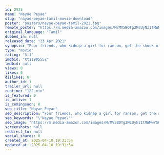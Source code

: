 ```yaml
---
id: 2925
name: "Nayae Peyae"
slug: "nayae-peyae-tamil-movie-download"
poster: "posters/nayae-peyae-tamil-2021.jpg"
remote_poster: "https://m.media-amazon.com/images/M/MV5BOTg2MzUyNzItMWMwYS00MDFmLTkxYTYtMTQxYmNlNTE5ZmZlXkEyXkFqcGdeQXVyMzAzMzkzNTU@._V1_SX300.jpg"
original_language: "Tamil"
dubbed_in: null
released_date: "23 Apr 2021"
synopsis: "Four friends, who kidnap a girl for ransom, get the shock of their life after realising that she is a ghost"
type: "movie"
rating: "5.1"
imdbid: "tt11905552"
tmdbid: null
views: 0
likes: 0
dislikes: 0
author_id: 1
trailer_url: null
runtime: "122 min"
is_featured: 0
is_active: 1
is_comingsoon: 0
seo_title: "Nayae Peyae"
seo_description: "Four friends, who kidnap a girl for ransom, get the shock of their life after realising that she is a ghost"
seo_keywords: "\"Nayae Peyae\""
seo_image: "https://m.media-amazon.com/images/M/MV5BOTg2MzUyNzItMWMwYS00MDFmLTkxYTYtMTQxYmNlNTE5ZmZlXkEyXkFqcGdeQXVyMzAzMzkzNTU@._V1_SX300.jpg"
screenshots: null
redirect_to: null
social_shares: 0
created_at: 2025-04-10 19:31:54
updated_at: 2025-04-10 19:31:54
---
```


